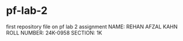 # pf-lab-2
first repository file on pf lab 2 assignment
NAME: REHAN AFZAL KAHN
ROLL NUMBER: 24K-0958
SECTION: 1K
